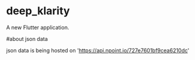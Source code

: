 # deep_klarity

A new Flutter application.

#about json data

json data is being hosted on 'https://api.npoint.io/727e7601bf9cea6210dc'
